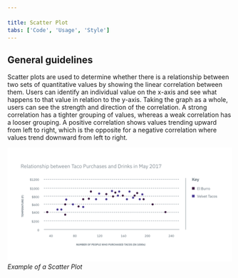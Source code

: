 ```yaml
---

title: Scatter Plot
tabs: ['Code', 'Usage', 'Style']
---
```


## General guidelines

Scatter plots are used to determine whether there is a relationship between two sets of quantitative values by showing the linear correlation between them. Users can identify an individual value on the x-axis and see what happens to that value in relation to the y-axis. Taking the graph as a whole, users can see the strength and direction of the correlation. A strong correlation has a tighter grouping of values, whereas a weak correlation has a looser grouping. A positive correlation shows values trending upward from left to right, which is the opposite for a negative correlation where values trend downward from left to right.

![Scatter Plot example](images/usage-scatter-plot.png)
_Example of a Scatter Plot_
